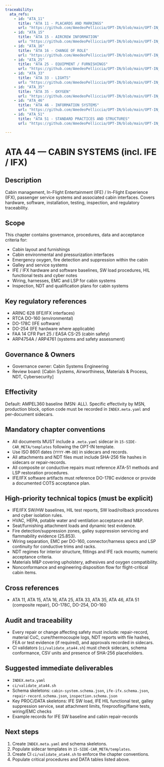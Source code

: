 ```yaml
---
traceability:
  ata_refs:
    - id: "ATA_11"
      title: "ATA 11 - PLACARDS AND MARKINGS"
      url: "https://github.com/AmedeoPelliccia/OPT-IN/blob/main/OPT-IN_FRAMEWORK/T-TECHNOLOGY_AMPEDEOPELLICCIA-ON_BOARD_SYSTEMS/C1-COCKPIT_CABIN_CARGO/ATA_11-PLACARDS_AND_MARKINGS/00_README.md"
    - id: "ATA_15"
      title: "ATA 15 - AIRCREW INFORMATION"
      url: "https://github.com/AmedeoPelliccia/OPT-IN/blob/main/OPT-IN_FRAMEWORK/T-TECHNOLOGY_AMPEDEOPELLICCIA-ON_BOARD_SYSTEMS/C1-COCKPIT_CABIN_CARGO/ATA_15-AIRCREW_INFORMATION/00_README.md"
    - id: "ATA_16"
      title: "ATA 16 - CHANGE OF ROLE"
      url: "https://github.com/AmedeoPelliccia/OPT-IN/blob/main/OPT-IN_FRAMEWORK/T-TECHNOLOGY_AMPEDEOPELLICCIA-ON_BOARD_SYSTEMS/C1-COCKPIT_CABIN_CARGO/ATA_16-CHANGE_OF_ROLE/00_README.md"
    - id: "ATA_25"
      title: "ATA 25 - EQUIPMENT / FURNISHINGS"
      url: "https://github.com/AmedeoPelliccia/OPT-IN/blob/main/OPT-IN_FRAMEWORK/T-TECHNOLOGY_AMPEDEOPELLICCIA-ON_BOARD_SYSTEMS/C1-COCKPIT_CABIN_CARGO/ATA_25-EQUIPMENT_FURNISHINGS/00_README.md"
    - id: "ATA_33"
      title: "ATA 33 - LIGHTS"
      url: "https://github.com/AmedeoPelliccia/OPT-IN/blob/main/OPT-IN_FRAMEWORK/T-TECHNOLOGY_AMPEDEOPELLICCIA-ON_BOARD_SYSTEMS/C1-COCKPIT_CABIN_CARGO/ATA_33-LIGHTS/00_README.md"
    - id: "ATA_35"
      title: "ATA 35 - OXYGEN"
      url: "https://github.com/AmedeoPelliccia/OPT-IN/blob/main/OPT-IN_FRAMEWORK/T-TECHNOLOGY_AMPEDEOPELLICCIA-ON_BOARD_SYSTEMS/C1-COCKPIT_CABIN_CARGO/ATA_35-OXYGEN/00_README.md"
    - id: "ATA_46"
      title: "ATA 46 - INFORMATION SYSTEMS"
      url: "https://github.com/AmedeoPelliccia/OPT-IN/blob/main/OPT-IN_FRAMEWORK/T-TECHNOLOGY_AMPEDEOPELLICCIA-ON_BOARD_SYSTEMS/C1-COCKPIT_CABIN_CARGO/ATA_46-INFORMATION_SYSTEMS/00_README.md"
    - id: "ATA_51"
      title: "ATA 51 - STANDARD PRACTICES AND STRUCTURES"
      url: "https://github.com/AmedeoPelliccia/OPT-IN/blob/main/OPT-IN_FRAMEWORK/T-TECHNOLOGY_AMPEDEOPELLICCIA-ON_BOARD_SYSTEMS/A-AIRFRAME/ATA_51-STANDARD_PRACTICES_AND_STRUCTURES-GENERAL/00_README.md"

---
```


# ATA 44 — CABIN SYSTEMS (incl. IFE / IFX)

## Description
Cabin management, In-Flight Entertainment (IFE) / In-Flight Experience (IFX), passenger service systems and associated cabin interfaces. Covers hardware, software, installation, testing, inspection, and regulatory traceability.

## Scope
This chapter contains governance, procedures, data and acceptance criteria for:
- Cabin layout and furnishings
- Cabin environmental and pressurization interfaces
- Emergency oxygen, fire detection and suppression within the cabin
- Galley and service systems
- IFE / IFX hardware and software baselines, SW load procedures, HIL functional tests and cyber notes
- Wiring, harnesses, EMC and LSP for cabin systems
- Inspection, NDT and qualification plans for cabin systems

## Key regulatory references
- ARINC 628 (IFE/IFX interfaces)
- RTCA DO-160 (environmental)
- DO-178C (IFE software)
- DO-254 (IFE hardware where applicable)
- FAA 14 CFR Part 25 / EASA CS-25 (cabin safety)
- ARP4754A / ARP4761 (systems and safety assessment)

## Governance & Owners
- Governance owner: Cabin Systems Engineering  
- Review board: [Cabin Systems, Airworthiness, Materials & Process, NDT, Cybersecurity]

## Effectivity
Default: AMPEL360 baseline (MSN: ALL). Specific effectivity by MSN, production block, option code must be recorded in `INDEX.meta.yaml` and per-document sidecars.

## Mandatory chapter conventions
- All documents MUST include a `.meta.yaml` sidecar in `15-SIDE-CAR_META/templates` following the OPT-IN template.
- Use ISO 8601 dates (`YYYY-MM-DD`) in sidecars and records.
- All attachments and NDT files must include SHA-256 file hashes in sidecars or repair-records.
- All composite or conductive repairs must reference ATA-51 methods and LSP restoration procedures.
- IFE/IFX software artifacts must reference DO-178C evidence or provide a documented COTS acceptance plan.

## High-priority technical topics (must be explicit)
- IFE/IFX SW/HW baselines, HIL test reports, SW load/rollback procedures and cyber isolation rules.
- HVAC, HEPA, potable water and ventilation acceptance and M&P.
- Seat/furnishing attachment loads and dynamic test evidence.
- Fire detection/suppression zones, galley suppression servicing and flammability evidence (25.853).
- Wiring separation, EMC per DO-160, connector/harness specs and LSP continuity for conductive trims and racks.
- NDT regimes for interior structure, fittings and IFE rack mounts; numeric acceptance criteria.
- Materials M&P covering upholstery, adhesives and oxygen compatibility.
- Nonconformance and engineering disposition flow for flight-critical cabin items.

## Cross references
- ATA 11, ATA 15, ATA 16, ATA 25, ATA 33, ATA 35, ATA 46, ATA 51 (composite repair), DO-178C, DO-254, DO-160

## Audit and traceability
- Every repair or change affecting safety must include: repair-record, material CoC, cure/thermocouple logs, NDT reports with file hashes, FEA or test evidence (if required), and approvals recorded in sidecars.
- CI validators (`ci/validate_ata44.sh`) must check sidecars, schema conformance, CSV units and presence of SHA-256 placeholders.

## Suggested immediate deliverables
- `INDEX.meta.yaml`
- `ci/validate_ata44.sh`
- Schema skeletons: `cabin-system.schema.json`, `ife-ifx.schema.json`, `repair-record.schema.json`, `inspection.schema.json`
- Key PROC/DATA skeletons: IFE SW load, IFE HIL functional test, galley suppression service, seat attachment limits, fireproofing/flame tests, wiring/EMC checks
- Example records for IFE SW baseline and cabin repair-records

## Next steps
1. Create `INDEX.meta.yaml` and schema skeletons.  
2. Populate sidecar templates in `15-SIDE-CAR_META/templates`.  
3. Create CI `ci/validate_ata44.sh` to enforce the chapter conventions.  
4. Populate critical procedures and DATA tables listed above.


